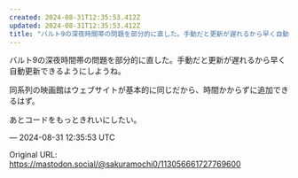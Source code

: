 ```yaml
---
created: 2024-08-31T12:35:53.412Z
updated: 2024-08-31T12:35:53.412Z
title: "バルト9の深夜時間帯の問題を部分的に直した。手動だと更新が遅れるから早く自動更新[...]"
---
```


<p>バルト9の深夜時間帯の問題を部分的に直した。手動だと更新が遅れるから早く自動更新できるようにしようね。</p><p>同系列の映画館はウェブサイトが基本的に同じだから、時間かからずに追加できるはず。</p><p>あとコードをもっときれいにしたい。</p>

&mdash; 2024-08-31 12:35:53 UTC

Original URL: https://mastodon.social/@sakuramochi0/113056661727769600
